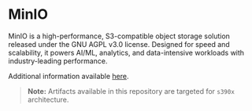# MinIO
MinIO is a high-performance, S3-compatible object storage solution released under the GNU AGPL v3.0 license. Designed for speed and scalability, it powers AI/ML, analytics, and data-intensive workloads with industry-leading performance.

Additional information available [here](https://github.com/minio/minio).

>**Note:** Artifacts available in this repository are targeted for `s390x` architecture.
